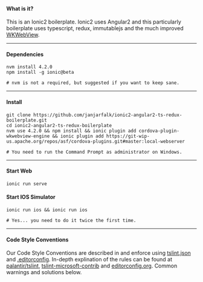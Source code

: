 #### What is it?
This is an Ionic2 boilerplate. Ionic2 uses Angular2 and this particularly boilerplate uses typescript, redux, immutablejs and the much improved [WKWebView](http://developer.telerik.com/featured/why-ios-8s-wkwebview-is-a-big-deal-for-hybrid-development/).

---

#### Dependencies
```shell
nvm install 4.2.0
npm install -g ionic@beta

# nvm is not a required, but suggested if you want to keep sane.
```

---

#### Install
```shell
git clone https://github.com/janjarfalk/ionic2-angular2-ts-redux-boilerplate.git
cd ionic2-angular2-ts-redux-boilerplate
nvm use 4.2.0 && npm install && ionic plugin add cordova-plugin-wkwebview-engine && ionic plugin add https://git-wip-us.apache.org/repos/asf/cordova-plugins.git#master:local-webserver

# You need to run the Command Prompt as administrator on Windows.
```

---

#### Start Web
```shell
ionic run serve
```

#### Start IOS Simulator
```shell
ionic run ios && ionic run ios

# Yes... you need to do it twice the first time. 
```

---

#### Code Style Conventions
Our Code Style Conventions are described in and enforce using [tslint.json](tslint/tslint.json) and [.editorconfig](.editorconfig). In-depth explination of the rules can be found at [palantir/tslint](http://palantir.github.io/tslint/rules/), [tslint-microsoft-contrib](https://github.com/Microsoft/tslint-microsoft-contrib) and [editorconfig.org](http://editorconfig.org/). Common warnings and solutions below.
